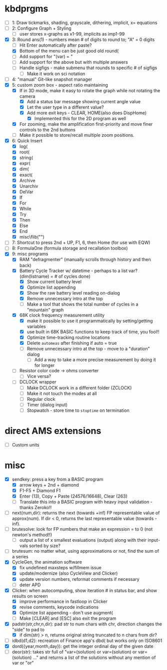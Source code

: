 # kbdprgms

 - [ ] 1: Draw tickmarks, shading, grayscale, dithering, implicit, x= equations
 - [ ] 2: Configure Graph + Styling
   - [ ] user stores x-graphs as x1-99, implicits as imp1-99
 - [X] 3: Round ans(1) - numbers mean # of digits to round to; "A" = 0 digits
   - [ ] Hit Enter automatically after paste?
   - [X] Bottom of the menu can be just good old round(
   - [ ] Add support for "(var) = "
   - [ ] Add support for the above but with multiple answers
   - [ ] Handle sigfigs - make submenu that rounds to specific # of sigfigs
     - [ ] Make it work on sci notation
 - [ ] 4: "manual" Git-like snapshot manager
 - [X] 5: custom zoom box - aspect ratio maintaining
   - [X] If in 3D mode, make it easy to rotate the graph while not rotating the camera
     - [X] Add a status bar message showing current angle value
     - [X] Let the user type in a different value?
     - [X] Add more exit keys - CLEAR, HOME(also does DispHome)
       - [X] Implemented this for the 2D program as well
   - [X] For zooming, make the amplification first-priority and move finer controls to the 2nd buttons
   - [ ] Make it possible to store/recall multiple zoom positions.
 - [X] 6: Quick Insert
   - [X] log(
   - [X] root(
   - [X] string(
   - [X] expr(
   - [X] dim(
   - [X] exact(
   - [X] Archive
   - [X] Unarchiv
   - [X] DelVar
   - [X] If
   - [X] For
   - [X] While
   - [X] Try
   - [X] Then
   - [X] Else
   - [X] End
   - [X] misc\flib("")
 - [ ] 7: Shortcut to press 2nd + UP, F1, 6, then Home (for use with EQW)
 - [ ] 8: FormulaOne (formula storage and recallation toolbox)
 - [X] 9: misc programs
   - [X] RAM "defragmenter" (manually scrolls through history and then back)
   - [X] Battery Cycle Tracker w/ datetime - perhaps to a list var? (dim(listname) = # of cycles done)
     - [X] Show current battery level
     - [X] Optimize list appending
     - [X] Show the raw battery level reading on-dialog
     - [X] Remove unnecessary intro at the top
     - [ ] Make a tool that shows the total number of cycles in a "mountain" graph
   - [X] 68K clock frequency measurement utility
     - [X] make it possible to use it programmatically by setting/getting variables
     - [X] use built in 68K BASIC functions to keep track of time, you fool!!
     - [X] Optimize time-tracking routine locations
     - [X] Delete `automeas` after finishing if auto = true
     - [ ] Remove unnecessary intro at the top - move to a "duration" dialog
       - [ ] Add a way to take a more precise measurement by doing it for longer
   - [ ] Resistor color code -> ohms converter
     - [ ] Vice versa?
   - [ ] DCLOCK wrapper
     - [ ] Make DCLOCK work in a different folder (ZCLOCK)
     - [ ] Make it not touch the modes at all
     - [ ] Regular clock
     - [ ] Timer (dialog input)
     - [ ] Stopwatch - store time to `stoptime` on termination

# direct AMS extensions
 - [ ] Custom units

# misc
 - [X] sendkey: press a key from a BASIC program
   - [X] arrow keys + 2nd + diamond
   - [X] F1-F5 + Diamond F1
   - [X] Enter (13), Copy + Paste (24576/16648), Clear (263)
   - [ ] Translate this into a BASIC program with heavy input validation - thanks Zeroko!!
 - [ ] next(num,dir): returns the next (towards +inf) FP representable value of approx(num). If dir < 0, returns the last representable value (towards -inf).
 - [ ] brutesolve: look for FP numbers that make an expression = to 0 (not newton's method!!)
   - [ ] output a list of x smallest evaluations (output) along with their input-vals sorted by size?
 - [ ] brutesum: no matter what, using approximations or not, find the sum of a series
 - [X] CycleGen, the animation software
   - [X] fix undefined maxsteps w/fillmem issue
   - [X] update/modernize (also CycleView and Clicker)
   - [X] update version numbers, reformat comments if necessary
   - [ ] deter APD
 - [X] Clicker: when autocomputing, show iteration # in status bar, and show results on screen
   - [X] improve performance in fastloop in Clicker
   - [X] revise comments, keycode indications
   - [X] Optimize list appending - don't use augment(
   - [ ] Make \[CLEAR\] and \[ESC\] also exit the program
 - [x] padstr(str,chr,n,dir): pad str to num chars with chr, direction changes the "side" to pad to
   - [X] if dim(str) > n, returns original string truncated to n chars from dir?
 - [ ] idbd(d1,d2): recreation of Finance app's dbd( but works only on ISO8601
 - [X] dord({year,month,day}): get the integer ordinal day of the given date
 - [ ] deor(str): takes str full of "var=(solution) or var=(solution) or var=(solution) ..." and returns a list of the solutions without any mention of var or "or"
